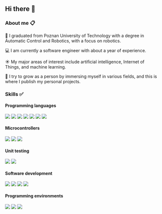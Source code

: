 ## Hi there 👋

### About me 📋

📖 I graduated from Poznan University of Technology with a degree in Automatic Control and Robotics, with a focus on robotics. 

💻 I am currently a software engineer with about a year of experience.

☀️ My major areas of interest include artificial intelligence, Internet of Things, and machine learning.

🌱 I try to grow as a person by immersing myself in various fields, and this is where I publish my personal projects.

### Skills ✅

#### Programming languages 

![](https://img.shields.io/badge/PYTHON-3776AB?style=for-the-badge&logo=python&logoColor=white) ![](https://img.shields.io/badge/C++-00599C?style=for-the-badge&logo=c%2B%2B&&logoColor=white) ![](https://img.shields.io/badge/c-A8B9CC?style=for-the-badge&logo=c&logoColor=white) ![](https://img.shields.io/badge/javascript-F7DF1E?style=for-the-badge&logo=javascript&logoColor=white) ![](https://img.shields.io/badge/micropython-2B2728?style=for-the-badge&logo=micropython&logoColor=white) ![](https://img.shields.io/badge/html-E34F26?style=for-the-badge&logo=html5&logoColor=white) ![](https://img.shields.io/badge/css-1572B6?style=for-the-badge&logo=css3&logoColor=white)

#### Microcontrollers

![](https://img.shields.io/badge/STM32-03234B?style=for-the-badge&logo=stmicroelectronics&logoColor=white) ![](https://img.shields.io/badge/ESP32-E7352C?style=for-the-badge&logo=espressif&logoColor=white) ![](https://img.shields.io/badge/Raspberry%20pi-A22846?style=for-the-badge&logo=raspberrypi&logoColor=white)

#### Unit testing

![](https://img.shields.io/badge/gtest-4285F4?style=for-the-badge&logo=google&logoColor=white) ![](https://img.shields.io/badge/pytest-0A9EDC?style=for-the-badge&logo=pytest&logoColor=white)

#### Software development

![](https://img.shields.io/badge/cmake-064F8C?style=for-the-badge&logo=cmake&logoColor=white) ![](https://img.shields.io/badge/jenkins-D24939?style=for-the-badge&logo=jenkins&logoColor=white) ![](https://img.shields.io/badge/docker-2496ED?style=for-the-badge&logo=docker&logoColor=white) ![](https://img.shields.io/badge/git-F05032?style=for-the-badge&logo=git&logoColor=white)

#### Programming environments

![](https://img.shields.io/badge/qt-41CD52?style=for-the-badge&logo=qt&logoColor=white) ![](https://img.shields.io/badge/vs_code-007ACC?style=for-the-badge&logo=visualstudiocode&logoColor=white) ![](https://img.shields.io/badge/pycharm-000000?style=for-the-badge&logo=pycharm&logoColor=white) 

<!--
**jakubpliszka/jakubpliszka** is a ✨ _special_ ✨ repository because its `README.md` (this file) appears on your GitHub profile.

Here are some ideas to get you started:

- 🔭 I’m currently working on ...
- 🌱 I’m currently learning ...
- 👯 I’m looking to collaborate on ...
- 🤔 I’m looking for help with ...
- 💬 Ask me about ...
- 📫 How to reach me: ...
- 😄 Pronouns: ...
- ⚡ Fun fact: ...
-->
